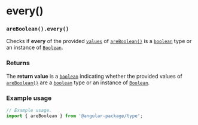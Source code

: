 # every()

### `areBoolean().every()`

Checks if **every** of the provided [`values`](./#...values-any) of [`areBoolean()`](./) is a [`boolean`](https://developer.mozilla.org/en-US/docs/Web/JavaScript/Reference/Global\_Objects/Boolean) type or an instance of [`Boolean`](https://developer.mozilla.org/en-US/docs/Web/JavaScript/Reference/Global\_Objects/Boolean).

### Returns

The **return value** is a [`boolean`](https://developer.mozilla.org/en-US/docs/Web/JavaScript/Reference/Global\_Objects/Boolean) indicating whether the provided values of [`areBoolean()`](./) are a [`boolean`](https://developer.mozilla.org/en-US/docs/Web/JavaScript/Reference/Global\_Objects/Boolean) type or an instance of [`Boolean`](https://developer.mozilla.org/en-US/docs/Web/JavaScript/Reference/Global\_Objects/Boolean).

### Example usage

```typescript
// Example usage.
import { areBoolean } from '@angular-package/type';


```

